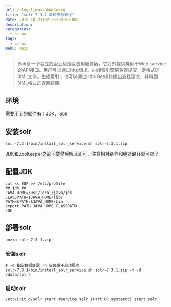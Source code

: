 ```yaml
---
url: /blog/linux/BkKKGWnsQ
title: "solr-7.3.1 单机安装教程"
date: 2018-10-23T02:26:38+08:00
description:
categories:
  - Linux
tags:
  - Linux
menu: main
---
```


> Solr是一个独立的企业级搜索应用服务器，它对外提供类似于Web-service的API接口。用户可以通过http请求，向搜索引擎服务器提交一定格式的XML文件，生成索引；也可以通过Http Get操作提出查找请求，并得到XML格式的返回结果。

## 环境

需要用到的软件有：JDK、Solr

## 安装solr

```
solr-7.3.1/bin/install_solr_service.sh solr-7.3.1.zip

```

JDK和ZooKeeper之前下载然后解压即可，注意相对路径和绝对路径就可以了

## 配置JDK

```
cat << EOF >> /etc/profile
## jdk ##
JAVA_HOME=/usr/local/java/jdk
CLASSPATH=$JAVA_HOME/lib/
PATH=$PATH:$JAVA_HOME/bin
export PATH JAVA_HOME CLASSPATH
EOF

```

## 部署solr

```
unzip solr-7.3.1.zip

```

### 安装solr

```
# -d 指定数据目录 -n 安装后不启动服务
solr-7.3.1/bin/install_solr_service.sh solr-7.3.1.zip -n -d /data/solr/

```

### 启动solr

```
/etc/init.d/solr start #service solr start OR systemctl start solr

```